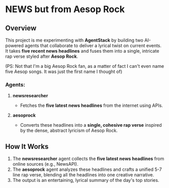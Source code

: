 # NEWS but from Aesop Rock

## Overview
This project is me experimenting with **AgentStack** by building two AI-powered agents that collaborate to deliver a lyrical twist on current events. It takes **five recent news headlines** and fuses them into a single, intricate rap verse styled after **Aesop Rock**.

(PS: Not that I'm a big Aesop Rock fan, as a matter of fact I can't even name five Aesop songs. It was just the first name I thought of)

### Agents:
1. **newsresearcher**  
   - Fetches the **five latest news headlines** from the internet using APIs.  

2. **aesoprock**  
   - Converts these headlines into a **single, cohesive rap verse** inspired by the dense, abstract lyricism of Aesop Rock.  

## How It Works
1. The **newsresearcher** agent collects the **five latest news headlines** from online sources (e.g., NewsAPI).  
2. The **aesoprock** agent analyzes these headlines and crafts a unified 5-7 line rap verse, blending all the headlines into one creative narrative.  
3. The output is an entertaining, lyrical summary of the day's top stories.
